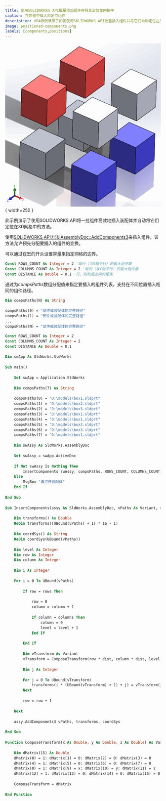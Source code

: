 ```yaml
---
title: 使用SOLIDWORKS API批量添加组件并将其定位在网格中
caption: 在网格中插入和定位组件
description: VBA示例演示了如何使用SOLIDWORKS API批量插入组件并将它们自动定位在3D网格中，方法是提供行数、列数和组件之间的距离
image: positioned-components.png
labels: [components,positions]
---
```

![Components inserted into 2 x 2 x 2 grid](positioned-components.png){ width=250 }

此示例演示了使用SOLIDWORKS API将一批组件高效地插入装配体并自动将它们定位在3D网格中的方法。

使用[SOLIDWORKS API方法IAssemblyDoc::AddComponents3](https://help.solidworks.com/2011/English/api/sldworksapi/SolidWorks.Interop.sldworks~SolidWorks.Interop.sldworks.IAssemblyDoc~AddComponents3.html)来插入组件。该方法允许预先分配要插入的组件的变换。

可以通过在宏的开头设置常量来指定网格的边界。

~~~ vb
Const ROWS_COUNT As Integer = 2 '每行（与X轴平行）的最大组件数
Const COLUMNS_COUNT As Integer = 2 '每列（与Y轴平行）的最大组件数
Const DISTANCE As Double = 0.1 '行、列和层之间的距离
~~~

通过为*compsPaths*数组分配值来指定要插入的组件列表。支持在不同位置插入相同的组件路径。

~~~ vb
Dim compsPaths(N) As String
    
compsPaths(0) = "部件或装配体的完整路径"
compsPaths(1) = "部件或装配体的完整路径"
...
compsPaths(N) = "部件或装配体的完整路径"
~~~

~~~ vb
Const ROWS_COUNT As Integer = 2
Const COLUMNS_COUNT As Integer = 2
Const DISTANCE As Double = 0.1

Dim swApp As SldWorks.SldWorks

Sub main()

    Set swApp = Application.SldWorks
    
    Dim compsPaths(7) As String
    
    compsPaths(0) = "D:\models\box1.sldprt"
    compsPaths(1) = "D:\models\box2.sldprt"
    compsPaths(2) = "D:\models\box3.sldprt"
    compsPaths(3) = "D:\models\box1.sldprt"
    compsPaths(4) = "D:\models\box1.sldprt"
    compsPaths(5) = "D:\models\box2.sldprt"
    compsPaths(6) = "D:\models\box3.sldprt"
    compsPaths(7) = "D:\models\box1.sldprt"
    
    Dim swAssy As SldWorks.AssemblyDoc
    
    Set swAssy = swApp.ActiveDoc
    
    If Not swAssy Is Nothing Then
        InsertComponents swAssy, compsPaths, ROWS_COUNT, COLUMNS_COUNT, DISTANCE
    Else
        MsgBox "请打开装配体"
    End If
    
End Sub

Sub InsertComponents(assy As SldWorks.AssemblyDoc, vPaths As Variant, rows As Integer, columns As Integer, dist As Double)
    
    Dim transforms() As Double
    ReDim transforms((UBound(vPaths) + 1) * 16 - 1)
    
    Dim coordSys() As String
    ReDim coordSys(UBound(vPaths))
    
    Dim level As Integer
    Dim row As Integer
    Dim column As Integer
    
    Dim i As Integer
    
    For i = 0 To UBound(vPaths)
        
        If row = rows Then
            
            row = 0
            column = column + 1
            
            If column = columns Then
                column = 0
                level = level + 1
            End If
        
        End If
        
        Dim vTransform As Variant
        vTransform = ComposeTransform(row * dist, column * dist, level * dist)
        
        Dim j As Integer
        
        For j = 0 To UBound(vTransform)
            transforms(i * (UBound(vTransform) + 1) + j) = vTransform(j)
        Next
        
        row = row + 1
        
    Next
    
    assy.AddComponents3 vPaths, transforms, coordSys
    
End Sub

Function ComposeTransform(x As Double, y As Double, z As Double) As Variant
    
    Dim dMatrix(15) As Double
    dMatrix(0) = 1: dMatrix(1) = 0: dMatrix(2) = 0: dMatrix(3) = 0
    dMatrix(4) = 1: dMatrix(5) = 0: dMatrix(6) = 0: dMatrix(7) = 0
    dMatrix(8) = 1: dMatrix(9) = x: dMatrix(10) = y: dMatrix(11) = z
    dMatrix(12) = 1: dMatrix(13) = 0: dMatrix(14) = 0: dMatrix(15) = 0
    
    ComposeTransform = dMatrix
    
End Function
~~~